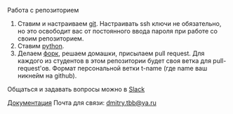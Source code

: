 Работа с репозиторием

 1. Ставим и настраиваем [git](https://1cloud.ru/help/windows/sistemy-kontrolya-versij-git-v-windows). Настраивать ssh ключи не обязательно, но это освободит вас от постоянного ввода пароля при работе со своим репозиторием.
 2. Ставим [python](https://python-scripts.com/install-python).
 3. Делаем [форк](https://rustycrate.ru/%D1%80%D1%83%D0%BA%D0%BE%D0%B2%D0%BE%D0%B4%D1%81%D1%82%D0%B2%D0%B0/2016/03/07/contributing.html), решаем домашки, присылаем pull request. Для каждого из студентов в этом репозитории будет своя ветка для pull-request'ов. Формат персональной ветки t-name (где name ваш никнейм на github).

Общаться и задавать вопросы можно в [Slack](https://join.slack.com/t/pytvsu/shared_invite/enQtNDQxODEyNDQ1MTg3LTY0NGRlNmVlMDQzY2Y5MmNiYjU4ODMyZjNjNjJmMGVlZjJkMjNiOTU0ODMwYTc2MGM4ZDEyOTlkY2FjZjQyNDM)

[Документация](https://docs.python.org/3/reference/index.html)
Почта для связи: dmitry.tbb@ya.ru
